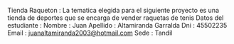 Tienda Raqueton :
La tematica elegida para el siguiente proyecto es una tienda de deportes que se encarga de vender raquetas de tenis
Datos del estudiante :
Nombre : Juan
Apellido : Altamiranda Garralda
Dni : 45502235
Email : juanaltamiranda2003@hotmail.com
Sede : Tandil
